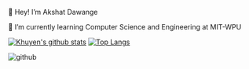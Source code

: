 👋 Hey! I’m Akshat Dawange

🌱 I’m currently learning Computer Science and Engineering at MIT-WPU

[![Khuyen's github stats](https://github-readme-stats.vercel.app/api?username=akshatdawange&count_private=true&show_icons=true&theme=radical&hide_rank=false)](https://github.com/akshatdawange/github-readme-stats)
[![Top Langs](https://github-readme-stats.vercel.app/api/top-langs/?username=akshatdawange)](https://github.com/akshatdawange/github-readme-stats)

![github](https://img.shields.io/badge/GitHub-000000?style=for-the-badge&logo=GitHub&logoColor=white)


